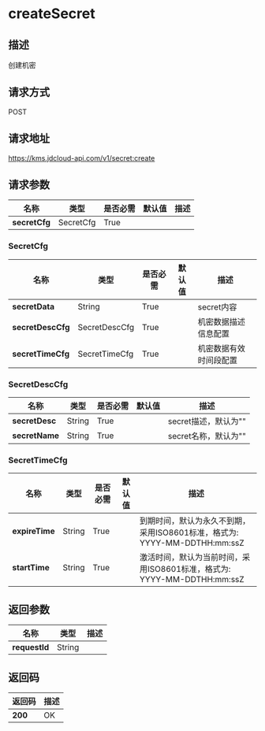 # createSecret


## 描述
创建机密

## 请求方式
POST

## 请求地址
https://kms.jdcloud-api.com/v1/secret:create


## 请求参数
|名称|类型|是否必需|默认值|描述|
|---|---|---|---|---|
|**secretCfg**|SecretCfg|True| | |

### SecretCfg
|名称|类型|是否必需|默认值|描述|
|---|---|---|---|---|
|**secretData**|String|True| |secret内容|
|**secretDescCfg**|SecretDescCfg|True| |机密数据描述信息配置|
|**secretTimeCfg**|SecretTimeCfg|True| |机密数据有效时间段配置|
### SecretDescCfg
|名称|类型|是否必需|默认值|描述|
|---|---|---|---|---|
|**secretDesc**|String|True| |secret描述，默认为""|
|**secretName**|String|True| |secret名称，默认为""|
### SecretTimeCfg
|名称|类型|是否必需|默认值|描述|
|---|---|---|---|---|
|**expireTime**|String|True| |到期时间，默认为永久不到期，采用ISO8601标准，格式为: YYYY-MM-DDTHH:mm:ssZ|
|**startTime**|String|True| |激活时间，默认为当前时间，采用ISO8601标准，格式为: YYYY-MM-DDTHH:mm:ssZ|

## 返回参数
|名称|类型|描述|
|---|---|---|
|**requestId**|String| |


## 返回码
|返回码|描述|
|---|---|
|**200**|OK|
